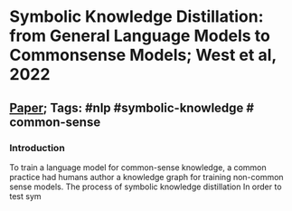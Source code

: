 # Symbolic Knowledge Distillation: from General Language Models to Commonsense Models; West et al, 2022

## [Paper](https://aclanthology.org/2022.naacl-main.341/); Tags: #nlp #symbolic-knowledge # common-sense

### Introduction
To train a language model for common-sense knowledge, a common practice had humans author a knowledge graph for training non-common sense models. The process of symbolic knowledge distillation In order to test sym 
